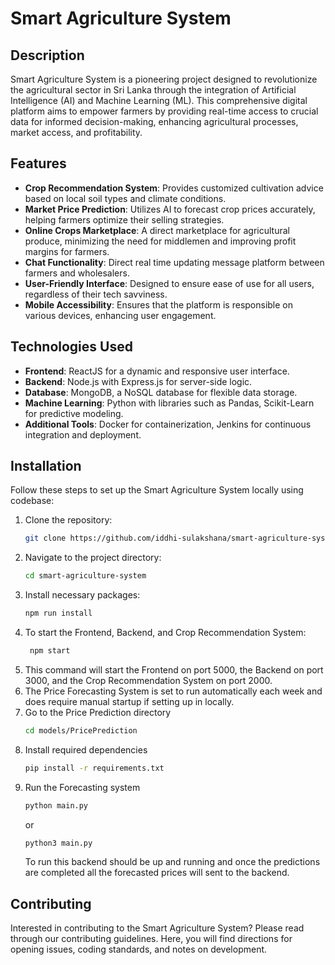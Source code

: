 # Smart Agriculture System

## Description

Smart Agriculture System is a pioneering project designed to revolutionize the agricultural sector in Sri Lanka through the integration of Artificial Intelligence (AI) and Machine Learning (ML). This comprehensive digital platform aims to empower farmers by providing real-time access to crucial data for informed decision-making, enhancing agricultural processes, market access, and profitability.

## Features

-   **Crop Recommendation System**: Provides customized cultivation advice based on local soil types and climate conditions.
-   **Market Price Prediction**: Utilizes AI to forecast crop prices accurately, helping farmers optimize their selling strategies.
-   **Online Crops Marketplace**: A direct marketplace for agricultural produce, minimizing the need for middlemen and improving profit margins for farmers.
-   **Chat Functionality**: Direct real time updating message platform between farmers and wholesalers.
-   **User-Friendly Interface**: Designed to ensure ease of use for all users, regardless of their tech savviness.
-   **Mobile Accessibility**: Ensures that the platform is responsible on various devices, enhancing user engagement.

## Technologies Used

-   **Frontend**: ReactJS for a dynamic and responsive user interface.
-   **Backend**: Node.js with Express.js for server-side logic.
-   **Database**: MongoDB, a NoSQL database for flexible data storage.
-   **Machine Learning**: Python with libraries such as Pandas, Scikit-Learn for predictive modeling.
-   **Additional Tools**: Docker for containerization, Jenkins for continuous integration and deployment.

## Installation

Follow these steps to set up the Smart Agriculture System locally using codebase:

1. Clone the repository:
    ```bash
    git clone https://github.com/iddhi-sulakshana/smart-agriculture-system.git
    ```
2. Navigate to the project directory:
    ```bash
    cd smart-agriculture-system
    ```
3. Install necessary packages:
    ```bash
    npm run install
    ```
4. To start the Frontend, Backend, and Crop Recommendation System:
    ```bash
     npm start
    ```
5. This command will start the Frontend on port 5000, the Backend on port 3000, and the Crop Recommendation System on port 2000.
6. The Price Forecasting System is set to run automatically each week and does require manual startup if setting up in locally.
7. Go to the Price Prediction directory
    ```bash
    cd models/PricePrediction
    ```
8. Install required dependencies
    ```bash
    pip install -r requirements.txt
    ```
9. Run the Forecasting system
    ```bash
    python main.py
    ```
    or
    ```bash
    python3 main.py
    ```
    To run this backend should be up and running and once the predictions are completed all the forecasted prices will sent to the backend.

## Contributing

Interested in contributing to the Smart Agriculture System? Please read through our contributing guidelines. Here, you will find directions for opening issues, coding standards, and notes on development.

```

```
